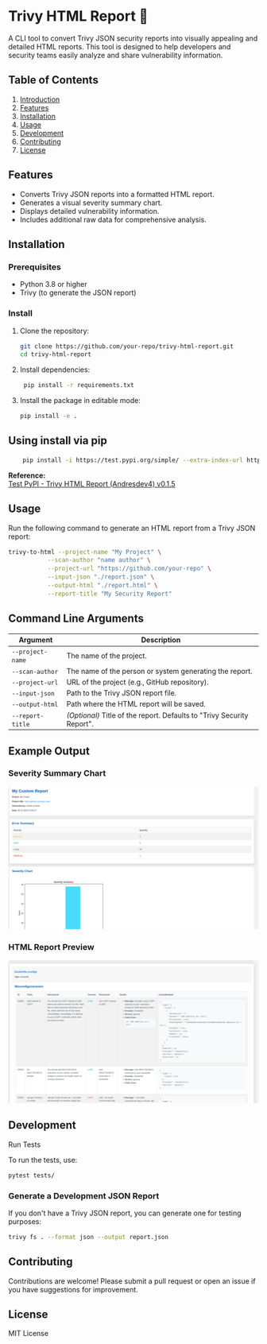 # Trivy HTML Report 📄

A CLI tool to convert Trivy JSON security reports into visually appealing and detailed HTML reports. This tool is designed to help developers and security teams easily analyze and share vulnerability information.

## Table of Contents

1. [Introduction](#introduction)
2. [Features](#features)
3. [Installation](#installation)
4. [Usage](#usage)
5. [Development](#development)
6. [Contributing](#contributing)
7. [License](#license)

## Features

- Converts Trivy JSON reports into a formatted HTML report.
- Generates a visual severity summary chart.
- Displays detailed vulnerability information.
- Includes additional raw data for comprehensive analysis.

## Installation

### Prerequisites

- Python 3.8 or higher
- Trivy (to generate the JSON report)

### Install

1. Clone the repository:
   ```bash
   git clone https://github.com/your-repo/trivy-html-report.git
   cd trivy-html-report
   ```
2. Install dependencies:
   ```bash
    pip install -r requirements.txt
   ```

3. Install the package in editable mode:
   ```bash
   pip install -e .
   ```

## Using install via pip


```bash
    pip install -i https://test.pypi.org/simple/ --extra-index-url https://pypi.org/simple/ trivy-html-report-andresdev4
```
**Reference:**  
[Test PyPI - Trivy HTML Report (Andresdev4) v0.1.5](https://test.pypi.org/project/trivy-html-report-andresdev4/0.1.5/)


## Usage
   
   Run the following command to generate an HTML report from a Trivy JSON report:
   
   ```bash
   trivy-to-html --project-name "My Project" \
              --scan-author "name author" \
              --project-url "https://github.com/your-repo" \
              --input-json "./report.json" \
              --output-html "./report.html" \
              --report-title "My Security Report"
   ```

## Command Line Arguments

| Argument        | Description                                                                                  |
|------------------|----------------------------------------------------------------------------------------------|
| `--project-name` | The name of the project.                                                                     |
| `--scan-author`  | The name of the person or system generating the report.                                      |
| `--project-url`  | URL of the project (e.g., GitHub repository).                                                |
| `--input-json`   | Path to the Trivy JSON report file.                                                          |
| `--output-html`  | Path where the HTML report will be saved.                                                    |
| `--report-title` | *(Optional)* Title of the report. Defaults to "Trivy Security Report".                       |

## Example Output

### Severity Summary Chart
![severity_chart](https://github.com/andres-dev4/trivy-html-report/blob/main/docs/photos/severity_chart.png?raw=True)

### HTML Report Preview
![Report](https://github.com/andres-dev4/trivy-html-report/blob/main/docs/photos/report.png?raw=True)


## Development

Run Tests

To run the tests, use:

```bash
pytest tests/
```

### Generate a Development JSON Report

If you don't have a Trivy JSON report, you can generate one for testing purposes:
```bash
trivy fs . --format json --output report.json
```

## Contributing

Contributions are welcome! Please submit a pull request or open an issue if you have suggestions for improvement.

## License

MIT License
